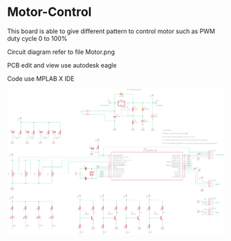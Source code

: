# Motor-Control

This board is able to give different pattern to control motor
such as PWM duty cycle 0 to 100%

Circuit diagram refer to file 
Motor.png

PCB edit and view use autodesk eagle

Code use MPLAB X IDE 

![alt tag](https://github.com/ymtam/Motor-Control/blob/main/PIC16F886.X/Motor.png)




